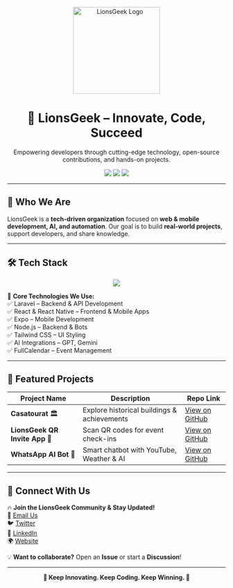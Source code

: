 <!-- Organization Logo -->
<p align="center">
  <img src="[https://your-logo-url.png](https://media.licdn.com/dms/image/v2/D4E0BAQEI5pl3PyS-Eg/company-logo_200_200/company-logo_200_200/0/1734088749325/lionsgeek_logo?e=2147483647&v=beta&t=2tZP_cpgMZO4IFtfyB0GNKXIrPO5I5w6a8iUlnrhntQ)" alt="LionsGeek Logo" width="200"/>
</p>

<!-- Tagline -->
<h1 align="center">🦁 LionsGeek – Innovate, Code, Succeed</h1>

<p align="center">
  Empowering developers through cutting-edge technology, open-source contributions, and hands-on projects.
</p>

<p align="center">
  <img src="https://img.shields.io/github/followers/forkanimahdi?label=Follow%20Us&style=social" />
  <img src="https://img.shields.io/github/stars/forkanimahdi/lionsgeek-management?style=social" />
  <img src="https://img.shields.io/github/license/forkanimahdi/lionsgeek-management" />
</p>

---

## 🚀 Who We Are  
LionsGeek is a **tech-driven organization** focused on **web & mobile development, AI, and automation**. Our goal is to build **real-world projects**, support developers, and share knowledge.  

---

## 🛠️ Tech Stack  

<p align="center">
  <img src="https://skillicons.dev/icons?i=laravel,react,reactnative,tailwind,nodejs,expo,ai,vercel" />
</p>

🚀 **Core Technologies We Use:**  
✅ Laravel – Backend & API Development  
✅ React & React Native – Frontend & Mobile Apps  
✅ Expo – Mobile Development  
✅ Node.js – Backend & Bots  
✅ Tailwind CSS – UI Styling  
✅ AI Integrations – GPT, Gemini  
✅ FullCalendar – Event Management  

---

## 📌 Featured Projects  

| Project Name | Description | Repo Link |
|-------------|------------|----------|
| **Casatourat** 🏛️ | Explore historical buildings & achievements | [View on GitHub](https://github.com/forkanimahdi/casatourat) |
| **LionsGeek QR Invite App** 📩 | Scan QR codes for event check-ins | [View on GitHub](https://github.com/forkanimahdi/qr-invite) |
| **WhatsApp AI Bot** 🤖 | Smart chatbot with YouTube, Weather & AI | [View on GitHub](https://github.com/forkanimahdi/whatsapp-bot) |

---

## 📣 Connect With Us  

🔥 **Join the LionsGeek Community & Stay Updated!**  
📧 [Email Us](mailto:contact@lionsgeek.com)  
🐦 [Twitter](https://twitter.com/lionsgeek)  
🔗 [LinkedIn](https://linkedin.com/company/lionsgeek)  
🌍 [Website](https://lionsgeek.com)  

💡 **Want to collaborate?** Open an **Issue** or start a **Discussion**!  

---

<p align="center">
  <strong>🚀 Keep Innovating. Keep Coding. Keep Winning. 🦁</strong>
</p>

